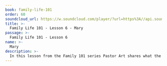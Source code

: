 ```yaml
---
book: family-life-101
order: 60
soundcloud_url: https://w.soundcloud.com/player/?url=https%3A//api.soundcloud.com/tracks/
title: >-
  Family Life 101 - Lesson 6 - Mary
passage: >-
  Family Life 101 - Lesson 6
name: >-
  Mary
description: >-
  In this lesson from the Family 101 series Pastor Art shares what the Bible reveals about Mary from five recorded incidents about the Mother of Jesus. What a great role model!
---
```


